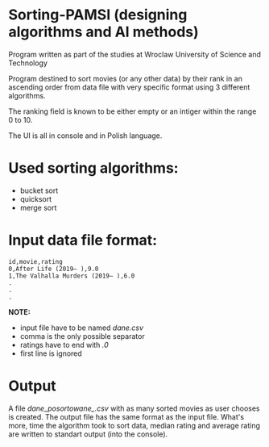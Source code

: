 # Sorting-PAMSI (designing algorithms and AI methods)
Program written as part of the studies at Wroclaw University of Science and Technology

Program destined to sort movies (or any other data) by their rank in an ascending order from data file with very specific format using 3 different algorithms.

The ranking field is known to be either empty or an intiger within the range 0 to 10.

The UI is all in console and in Polish language.

# Used sorting algorithms:
- bucket sort
- quicksort
- merge sort

# Input data file format:

```
id,movie,rating
0,After Life (2019– ),9.0
1,The Valhalla Murders (2019– ),6.0
.
.
.

```

**NOTE:**  
- input file have to be named *dane.csv*  
- comma is the only possible separator  
- ratings have to end with *.0*  
- first line is ignored

# Output

A file *dane_posortowane_.csv* with as many sorted movies as user chooses is created. The output file has the same format as the input file.
What's more, time the algorithm took to sort data, median rating and average rating are written to standart output (into the console).
